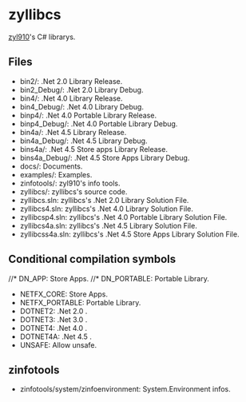 ﻿zyllibcs
========

[zyl910](https://github.com/zyl910)'s C# librarys.


## Files

* bin2/: .Net 2.0 Library Release.
* bin2_Debug/: .Net 2.0 Library Debug.
* bin4/: .Net 4.0 Library Release.
* bin4_Debug/: .Net 4.0 Library Debug.
* binp4/: .Net 4.0 Portable Library Release.
* binp4_Debug/: .Net 4.0 Portable Library Debug.
* bin4a/: .Net 4.5 Library Release.
* bin4a_Debug/: .Net 4.5 Library Debug.
* bins4a/: .Net 4.5 Store apps Library Release.
* bins4a_Debug/: .Net 4.5 Store Apps Library Debug.
* docs/: Documents.
* examples/: Examples.
* zinfotools/: zyl910's info tools.
* zyllibcs/: zyllibcs's source code.
* zyllibcs.sln: zyllibcs's .Net 2.0 Library Solution File.
* zyllibcs4.sln: zyllibcs's .Net 4.0 Library Solution File.
* zyllibcsp4.sln: zyllibcs's .Net 4.0 Portable Library Solution File.
* zyllibcs4a.sln: zyllibcs's .Net 4.5 Library Solution File.
* zyllibcss4a.sln: zyllibcs's .Net 4.5 Store Apps Library Solution File.


## Conditional compilation symbols

//* DN_APP: Store Apps.
//* DN_PORTABLE: Portable Library.

* NETFX_CORE: Store Apps.
* NETFX_PORTABLE: Portable Library.
* DOTNET2: .Net 2.0 .
* DOTNET3: .Net 3.0 .
* DOTNET4: .Net 4.0 .
* DOTNET4A: .Net 4.5 .
* UNSAFE: Allow unsafe.


## zinfotools

* zinfotools/system/zinfoenvironment: System.Environment infos.

